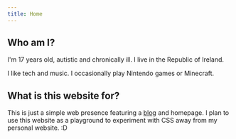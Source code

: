 ```yaml
---
title: Home
---
```


## Who am I?

I'm 17 years old, autistic and chronically ill. I live in the Republic of Ireland.

I like tech and music. I occasionally play Nintendo games or Minecraft.

## What is this website for?

This is just a simple web presence featuring a [blog](/blog) and homepage. I plan to use this website as a playground to experiment with CSS away from my personal website. :D